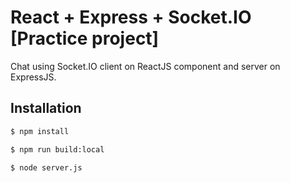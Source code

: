 # React + Express + Socket.IO [Practice project]

Chat using Socket.IO client on ReactJS component and server on ExpressJS.

## Installation

```bash
$ npm install
```
```bash
$ npm run build:local
```
```bash
$ node server.js
```